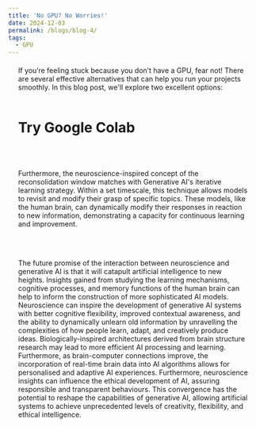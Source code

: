 ```yaml
---
title: 'No GPU? No Worries!'
date: 2024-12-03
permalink: /blogs/blog-4/
tags:
  - GPU
---
```

<div style="margin-left: 20px; margin-right: 20px; margin-top: 20px;">
If you’re feeling stuck because you don’t have a GPU, fear not! There are several effective alternatives that can help you run your projects smoothly. In this blog post, we'll explore two excellent options:<br/><br/>

# Try Google Colab
<br/><br/>

Furthermore, the neuroscience-inspired concept of the reconsolidation window matches with Generative AI's iterative learning strategy. Within a set timescale, this technique allows models to revisit and modify their grasp of specific topics. These models, like the human brain, can dynamically modify their responses in reaction to new information, demonstrating a capacity for continuous learning and improvement.

<br/><br/>

The future promise of the interaction between neuroscience and generative AI is that it will catapult artificial intelligence to new heights. Insights gained from studying the learning mechanisms, cognitive processes, and memory functions of the human brain can help to inform the construction of more sophisticated AI models. Neuroscience can inspire the development of generative AI systems with better cognitive flexibility, improved contextual awareness, and the ability to dynamically unlearn old information by unravelling the complexities of how people learn, adapt, and creatively produce ideas. Biologically-inspired architectures derived from brain structure research may lead to more efficient AI processing and learning. Furthermore, as brain-computer connections improve, the incorporation of real-time brain data into AI algorithms allows for personalised and adaptive AI experiences. Furthermore, neuroscience insights can influence the ethical development of AI, assuring responsible and transparent behaviours. This convergence has the potential to reshape the capabilities of generative AI, allowing artificial systems to achieve unprecedented levels of creativity, flexibility, and ethical intelligence.




</div>
